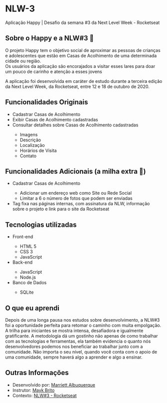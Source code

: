 # NLW-3
Aplicação Happy | Desafio da semana #3 da Next Level Week - Rocketseat
<br>
<h2>Sobre o Happy e a NLW#3 🚀</h2>
<p>O projeto Happy tem o objetivo social de aproximar as pessoas de crianças e adolescentes que estão em Casas de Acolhimento de uma determinada cidade ou região.
<br>Os usuários da aplicação são encorajados a visitar esses lares para doar um pouco de carinho e atenção a esses jovens</p>
<p>A aplicação foi desenvolvida em caráter de estudo durante a terceira edição da Next Level Week, da Rocketseat, entre 12 e 18 de outubro de 2020.</p>

<h2>Funcionalidades Originais</h2>
<ul>
    <li>Cadastrar Casas de Acolhimento</li>
    <li>Exibir Casas de Acolhimento cadastradas</li>
    <li>Consultar detalhes sobre Casas de Acolhimento cadastradas</li>
    <ul>
        <li>Imagens</li>
        <li>Descrição</li>
        <li>Localização</li>
        <li>Horários de Visita</li>
        <li>Contato</li>
    </ul>
</ul>

<h2>Funcionalidades Adicionais (a milha extra 🚀)</h2>
<ul>
    <li>Cadastrar Casas de Acolhimento</li>
    <ul>
        <li>Adicionar um endereço web como Site ou Rede Social</li>
        <li>Limitar a 6 o número de fotos que podem ser enviadas</li>
    </ul>
    <li>Tag fixa nas páginas internas, com assinatura da NLW, informação sobre o projeto e link para o site da Rocketseat</li>
</ul>

<h2>Tecnologias utilizadas</h2>
<ul>
    <li>Front-end</li>
    <ul>
        <li>HTML 5</li>
        <li>CSS 3</li>
        <li>JavaScript</li>
    </ul>
    <li>Back-end</li>
    <ul>
        <li>JavaScript</li>
        <li>Node.js</li>
    </ul>
    <li>Banco de Dados</li>
    <ul>
        <li>SQLite</li>
    </ul>
</ul>


<h2>O que eu aprendi</h2>
<p>Depois de uma longa pausa nos estudos sobre desenvolvimento, a NLW#3 foi a oportunidade perfeita para retomar o caminho com muita empolgação. A trilha para iniciantes se mostra intensa, desafiadora e igualmente gratificante. A metodologia dá um gostinho não apenas de como trabalhar com as tecnologias e ferramentas, ela também evidencia o quanto nós desenvolvedores podemos nos beneficiar ao trabalhar junto com a comunidade. Não importa o seu nível, quando você conta com o apoio de uma comunidade, sempre haverá algo a aprender e algo a ensinar.</p>

<h2>Outras Informações</h2>
<ul>
    <li>Desenvolvido por: <a href="https://github.com/marriett" target="_blank">Marriett Albuquerque</a> </li>
    <li>Instrutor: <a href="https://github.com/maykbrito" target="_blank"> Mayk Brito</a></li>
    <li>Contexto: <a href="https://rocketseat.com.br/" target="_blank"> NLW#3 - Rocketseat</a></li>
</ul>


